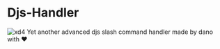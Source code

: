 # Djs-Handler
![xd4](https://media.discordapp.net/attachments/884758267107106861/903701669177589780/Command_handler.png)
Yet another advanced djs slash command handler made by dano with ❤️
